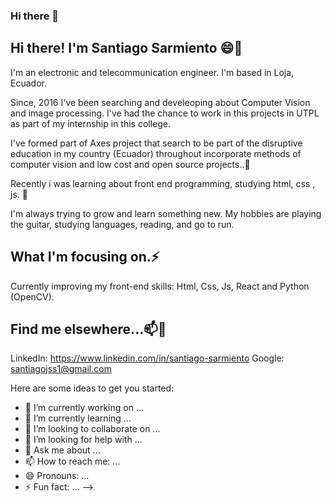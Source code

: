 ### Hi there 👋

## Hi there! I'm Santiago Sarmiento 😄👋

I'm an electronic and telecommunication engineer. I'm based in Loja, Ecuador.

Since, 2016 I've been searching and develeoping about Computer Vision and image processing. I've had the chance to work in this projects in UTPL as part of my internship in this college.

I've formed part of Axes project that search to be part of the disruptive education in my country (Ecuador) throughout incorporate methods of computer vision and low cost and open source projects..👯 

Recently i was learning about front end programming, studying html, css , js. 🌱

I'm always trying to grow and learn something new. My hobbies are playing the guitar, studying languages, reading, and go to run.

## What I'm focusing on.⚡

Currently improving my front-end skills: Html, Css, Js, React and Python (OpenCV).

## Find me elsewhere...📫💬
LinkedIn: https://www.linkedin.com/in/santiago-sarmiento
Google: santiagojss1@gmail.com

Here are some ideas to get you started:

- 🔭 I’m currently working on ...
- 🌱 I’m currently learning ...
- 👯 I’m looking to collaborate on ...
- 🤔 I’m looking for help with ...
- 💬 Ask me about ...
- 📫 How to reach me: ...
- 😄 Pronouns: ...
- ⚡ Fun fact: ...
-->
